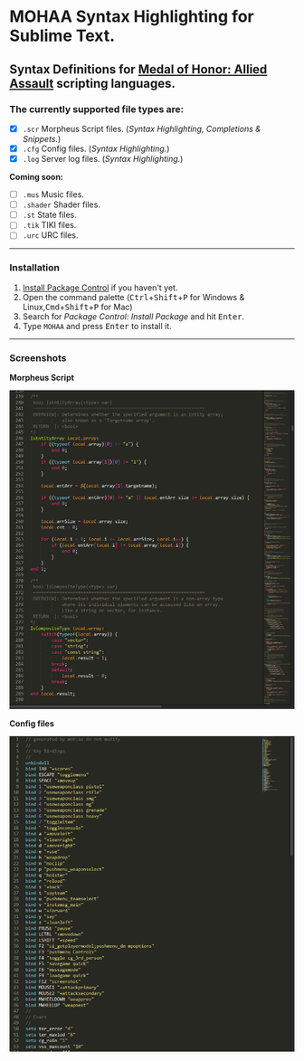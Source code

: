 # MOHAA Syntax Highlighting for Sublime Text.
## Syntax Definitions for [Medal of Honor: Allied Assault](https://en.wikipedia.org/wiki/Medal_of_Honor:_Allied_Assault) scripting languages.

### The currently supported file types are:

* [x] `.scr` Morpheus Script files. (*Syntax Highlighting, Completions & Snippets.*)
* [x] `.cfg` Config files. (*Syntax Highlighting.*)
* [x] `.log` Server log files. (*Syntax Highlighting.*)

**Coming soon:**

* [ ] `.mus` Music files.
* [ ] `.shader` Shader files.
* [ ] `.st` State files.
* [ ] `.tik` TIKI files.
* [ ] `.urc` URC files.

_____________________________________________________________

### Installation

1. [Install Package Control](https://packagecontrol.io/installation) if you haven't yet.
2. Open the command palette (<kbd>Ctrl</kbd>+<kbd>Shift</kbd>+<kbd>P</kbd> for Windows & Linux,<kbd>Cmd</kbd>+<kbd>Shift</kbd>+<kbd>P</kbd> for Mac)
3. Search for _Package Control: Install Package_ and hit <kbd>Enter</kbd>.
4. Type `MOHAA` and press <kbd>Enter</kbd> to install it.

_____________________________________________________________

### Screenshots

**Morpheus Script**

![Morpheus Script](https://raw.githubusercontent.com/eduzappa18/SublimeMOHAA/master/screenshots/mohaa.scr.png)

**Config files**

![Configs](https://raw.githubusercontent.com/eduzappa18/SublimeMOHAA/master/screenshots/mohaa.cfg.png)
